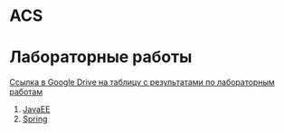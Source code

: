 # ACS

# Лабораторные работы

[Ссылка в Google Drive на таблицу с результатами по лабораторным работам](https://drive.google.com/drive/folders/1EP5iU5RLKlOo3wc92LjpTfwf_1_cF0Yj)

1. [JavaEE](https://github.com/Lilpank/ACS/blob/master/JavaEE.md)
2. [Spring]((https://github.com/Lilpank/ACS/blob/master/Spring.md))
